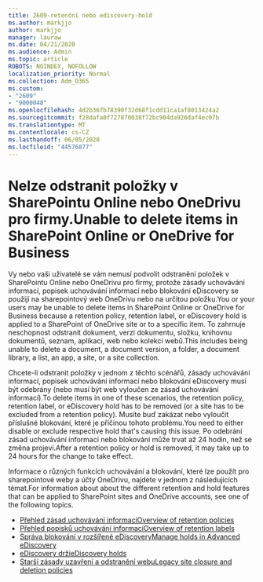 ```yaml
---
title: 2609-retenční nebo ediscovery-hold
ms.author: markjjo
author: markjjo
manager: lauraw
ms.date: 04/21/2020
ms.audience: Admin
ms.topic: article
ROBOTS: NOINDEX, NOFOLLOW
localization_priority: Normal
ms.collection: Adm_O365
ms.custom:
- "2609"
- "9000048"
ms.openlocfilehash: 4d2b36fb78390f32d68f1cdd11ca1af8013424a2
ms.sourcegitcommit: f28dafa0f727870038f72bc904da926daf4ec07b
ms.translationtype: MT
ms.contentlocale: cs-CZ
ms.lasthandoff: 06/05/2020
ms.locfileid: "44576877"
---
```

# <a name="unable-to-delete-items-in-sharepoint-online-or-onedrive-for-business"></a><span data-ttu-id="c6291-102">Nelze odstranit položky v SharePointu Online nebo OneDrivu pro firmy.</span><span class="sxs-lookup"><span data-stu-id="c6291-102">Unable to delete items in SharePoint Online or OneDrive for Business</span></span>

<span data-ttu-id="c6291-103">Vy nebo vaši uživatelé se vám nemusí podvolit odstranění položek v SharePointu Online nebo OneDrivu pro firmy, protože zásady uchovávání informací, popisek uchovávání informací nebo blokování eDiscovery se použijí na sharepointový web OneDrivu nebo na určitou položku.</span><span class="sxs-lookup"><span data-stu-id="c6291-103">You or your users may be unable to delete items in SharePoint Online or OneDrive for Business because a retention policy, retention label, or eDiscovery hold is applied to a SharePoint of OneDrive site or to a specific item.</span></span> <span data-ttu-id="c6291-104">To zahrnuje neschopnost odstranit dokument, verzi dokumentu, složku, knihovnu dokumentů, seznam, aplikaci, web nebo kolekci webů.</span><span class="sxs-lookup"><span data-stu-id="c6291-104">This includes being unable to delete a document, a document version, a folder, a document library, a list, an app, a site, or a site collection.</span></span> 

<span data-ttu-id="c6291-105">Chcete-li odstranit položky v jednom z těchto scénářů, zásady uchovávání informací, popisek uchovávání informací nebo blokování eDiscovery musí být odebrány (nebo musí být web vyloučen ze zásad uchovávání informací).</span><span class="sxs-lookup"><span data-stu-id="c6291-105">To delete items in one of these scenarios, the retention policy, retention label, or eDiscovery hold has to be removed (or a site has to be excluded from a retention policy).</span></span> <span data-ttu-id="c6291-106">Musíte buď zakázat nebo vyloučit příslušné blokování, které je příčinou tohoto problému.</span><span class="sxs-lookup"><span data-stu-id="c6291-106">You need to either disable or exclude respective hold that's causing this issue.</span></span> <span data-ttu-id="c6291-107">Po odebrání zásad uchovávání informací nebo blokování může trvat až 24 hodin, než se změna projeví.</span><span class="sxs-lookup"><span data-stu-id="c6291-107">After a retention policy or hold is removed, it may take up to 24 hours for the change to take effect.</span></span> 

<span data-ttu-id="c6291-108">Informace o různých funkcích uchovávání a blokování, které lze použít pro sharepointové weby a účty OneDrivu, najdete v jednom z následujících témat.</span><span class="sxs-lookup"><span data-stu-id="c6291-108">For information about about the different retention and hold features that can be applied to SharePoint sites and OneDrive accounts, see one of the following topics.</span></span>

- [<span data-ttu-id="c6291-109">Přehled zásad uchovávání informací</span><span class="sxs-lookup"><span data-stu-id="c6291-109">Overview of retention policies</span></span>](https://docs.microsoft.com/microsoft-365/compliance/retention-policies)
- [<span data-ttu-id="c6291-110">Přehled popisků uchovávání informací</span><span class="sxs-lookup"><span data-stu-id="c6291-110">Overview of retention labels</span></span>](https://docs.microsoft.com/microsoft-365/compliance/labels)
- [<span data-ttu-id="c6291-111">Správa blokování v rozšířené eDiscovery</span><span class="sxs-lookup"><span data-stu-id="c6291-111">Manage holds in Advanced eDiscovery</span></span>](https://docs.microsoft.com/microsoft-365/compliance/managing-holds)
- [<span data-ttu-id="c6291-112">eDiscovery drží</span><span class="sxs-lookup"><span data-stu-id="c6291-112">eDiscovery holds</span></span>](https://docs.microsoft.com/microsoft-365/compliance/ediscovery-cases#step-4-place-content-locations-on-hold)
- [<span data-ttu-id="c6291-113">Starší zásady uzavření a odstranění webu</span><span class="sxs-lookup"><span data-stu-id="c6291-113">Legacy site closure and deletion policies</span></span>](https://support.office.com/article/Use-policies-for-site-closure-and-deletion-A8280D82-27FD-48C5-9ADF-8A5431208BA5)
